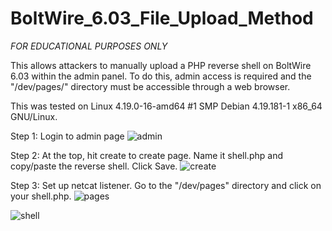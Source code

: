 # BoltWire_6.03_File_Upload_Method
*FOR EDUCATIONAL PURPOSES ONLY*

This allows attackers to manually upload a PHP reverse shell on BoltWire 6.03 within the admin panel. 
To do this, admin access is required and the "/dev/pages/" directory must be accessible through a web browser. 

This was tested on Linux 4.19.0-16-amd64 #1 SMP Debian 4.19.181-1 x86_64 GNU/Linux.

Step 1: Login to admin page
![admin](https://github.com/nesterXneo/BoltWire_6.03_File_Upload/assets/52898555/29d32728-f490-46de-9809-ee51d3659701)


Step 2: At the top, hit create to create page. Name it shell.php and copy/paste the reverse shell. Click Save.
![create](https://github.com/nesterXneo/BoltWire_6.03_File_Upload/assets/52898555/d10d55e4-0e90-456c-a3e6-a558388d2806)


Step 3: Set up netcat listener. Go to the "/dev/pages" directory and click on your shell.php.
![pages](https://github.com/nesterXneo/BoltWire_6.03_File_Upload/assets/52898555/b4c05f06-618b-40be-a45d-8bb8efc87caa)

![shell](https://github.com/nesterXneo/BoltWire_6.03_File_Upload/assets/52898555/c6cd6f68-713d-4ba9-9a24-3e6ffdc11ca5)
